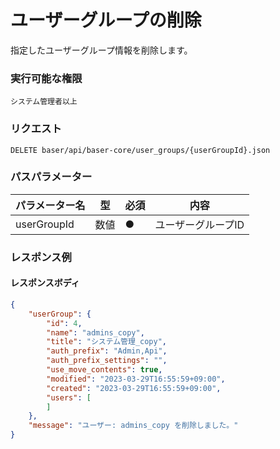 # ユーザーグループの削除

指定したユーザーグループ情報を削除します。

### 実行可能な権限
```
システム管理者以上
```

### リクエスト
```
DELETE baser/api/baser-core/user_groups/{userGroupId}.json
``` 

### パスパラメーター

| パラメーター名   | 型   | 必須  | 内容                |
|-----------|-----|-----|-------------------|
| userGroupId        | 数値  | ●   | ユーザーグループID              |

### レスポンス例
#### レスポンスボディ
```json
{
    "userGroup": {
        "id": 4,
        "name": "admins_copy",
        "title": "システム管理_copy",
        "auth_prefix": "Admin,Api",
        "auth_prefix_settings": "",
        "use_move_contents": true,
        "modified": "2023-03-29T16:55:59+09:00",
        "created": "2023-03-29T16:55:59+09:00",
        "users": [
        ]
    },
    "message": "ユーザー: admins_copy を削除しました。"
}

```
